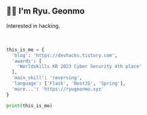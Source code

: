 <h2>👋🏼 I'm Ryu. Geonmo</h2>
Interested in hacking.
<br><br><br>

```python
this_is_me = {
  'blog': 'https://devhacks.tistory.com',
  'awards': [
    'Worldskills KR 2023 Cyber Security 4th place'
  ],
  'main_skill': 'reversing',
  'language': ['Flask', 'NestJS', 'Spring'],
  'more...': 'https://ryugeonmo.xyz'
}

print(this_is_me)
```
